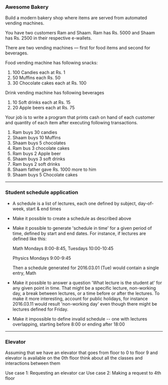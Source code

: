 ### Awesome Bakery

Build a modern bakery shop where items are served from automated vending machines. 

You have two customers Ram and Shaam. Ram has Rs. 5000 and Shaam has Rs. 2500 in their respective e-wallets.

There are two vending machines — first for food items and second for beverages.

Food vending machine has following snacks:

1. 100 Candies each at Rs. 1
2. 50 Muffins each Rs. 50
3. 30 Chocolate cakes each at Rs. 100

Drink vending machine has following beverages

1. 10 Soft drinks each at Rs. 15
2. 20 Apple beers each at Rs. 75

Your job is to write a program that prints cash on hand of each customer and quantity of each item after executing following transactions.

1. Ram buys 30 candies
2. Shaam buys 10 Muffins
3. Shaam buys 5 chocolates 
4. Ram bus 3 chocolate cakes
5. Ram buys 2 Apple beer
6. Shaam buys 3 soft drinks
7. Ram buys 2 soft drinks
8. Shaam father gave Rs. 1000 more to him
9. Shaam buys 5 Chocolate cakes

------

### Student schedule application

- A schedule is a list of lectures, each one defined by subject, day-of-week, start & end times

- Make it possible to create a schedule as described above

- Make it possible to generate 'schedule in time' for a given period of time, defined by start and end dates. For instance, if lectures are defined like this: 

  Math Mondays 8:00-8:45, Tuesdays 10:00-10:45 

  Physics Mondays 9:00-9:45 

  Then a schedule generated for 2016.03.01 (Tue) would contain a single entry, Math

- Make it possible to answer a question 'What lecture is the student at' for any given point in time. That might be a specific lecture, non-working day, a break between lectures, or a time before or after the lectures. To make it more interesting, account for public holidays, for instance 2016.03.11 would result 'non-working day' even though there might be lectures defined for Friday.

- Make it impossible to define invalid schedule -- one with lectures overlapping, starting before 8:00 or ending after 18:00

------

### Elevator

Assuming that we have an elevator that goes from floor to 0 to floor 9 and elevator is available on the 0th floor think about all the classes and interactions between them

Use case 1: Requesting an elevator car
Use case 2: Making a request to 4th floor